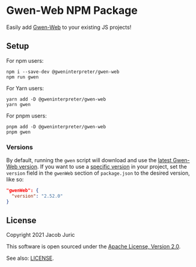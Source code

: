 Gwen-Web NPM Package
====================

Easily add [Gwen-Web](https://github.com/gwen-interpreter/gwen-web) to your
existing JS projects!

Setup
-----

For npm users:
```
npm i --save-dev @gweninterpreter/gwen-web
npm run gwen
```

For Yarn users:
```
yarn add -D @gweninterpreter/gwen-web
yarn gwen
```

For pnpm users:
```
pnpm add -D @gweninterpreter/gwen-web
pnpm gwen
```

### Versions

By default, running the `gwen` script will download and use the [latest Gwen-Web
version](https://github.com/gwen-interpreter/gwen-web/releases/latest). If you
want to use a [specific
version](https://github.com/gwen-interpreter/gwen-web/releases) in your project,
set the `version` field in the `gwenWeb` section of `package.json` to the
desired version, like so:

```json
"gwenWeb": {
  "version": "2.52.0"
}
```

License
-------

Copyright 2021 Jacob Juric

This software is open sourced under the
[Apache License, Version 2.0](http://www.apache.org/licenses/LICENSE-2.0.txt).

See also: [LICENSE](LICENSE).
